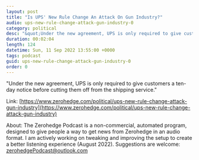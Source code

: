 ```yaml
---
layout: post
title: "Is UPS' New Rule Change An Attack On Gun Industry?"
audio: ups-new-rule-change-attack-gun-industry-0
category: political
desc: "&quot;Under the new agreement, UPS is only required to give customers a ten-day notice before cutting them off from the shipping service.&quot; "
duration: 00:02:04
length: 124
datetime: Sun, 11 Sep 2022 13:55:00 +0000
tags: podcast
guid: ups-new-rule-change-attack-gun-industry-0
order: 0
---
```

&quot;Under the new agreement, UPS is only required to give customers a ten-day notice before cutting them off from the shipping service.&quot; 

Link: [https://www.zerohedge.com/political/ups-new-rule-change-attack-gun-industry](https://www.zerohedge.com/political/ups-new-rule-change-attack-gun-industry)

About: The Zerohedge Podcast is a non-commercial, automated program, designed to give people a way to get news from Zerohedge in an audio format.  I am actively working on tweaking and improving the setup to create a better listening experience (August 2022).  Suggestions are welcome: [zerohedgePodcast@outlook.com](mailto:zerohedgePodcast@outlook.com)